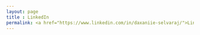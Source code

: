 ```yaml
---
layout: page
title : LinkedIn
permalink: <a href="https://www.linkedin.com/in/daxaniie-selvaraj/">LinkedIn</a>
---
```

